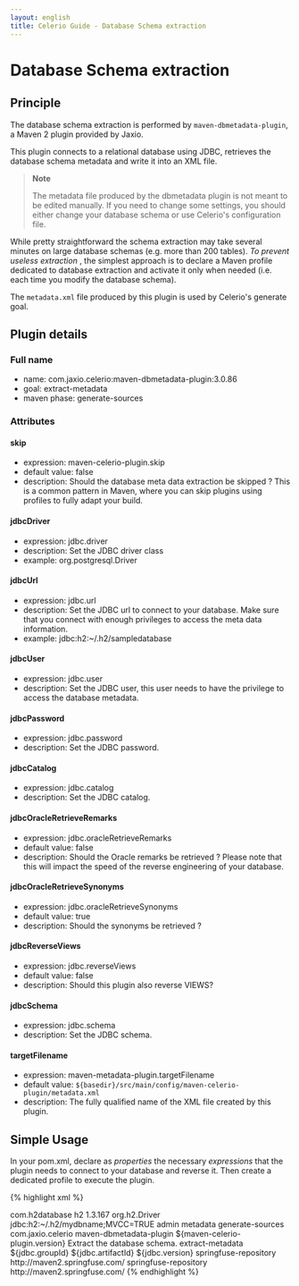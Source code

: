```yaml
---
layout: english
title: Celerio Guide - Database Schema extraction
---
```


Database Schema extraction
==========================

Principle
---------

The database schema extraction is performed by
`maven-dbmetadata-plugin`, a Maven 2 plugin provided by Jaxio.

This plugin connects to a relational database using JDBC, retrieves 
the database schema metadata and write it into an XML file.

> **Note**
>
> The metadata file produced by the dbmetadata plugin is not meant to be edited
> manually. If you need to change some settings, you should either
> change your database schema or use Celerio's configuration file.

While pretty straightforward the schema extraction may take several minutes on large
database schemas (e.g. more than 200 tables). *To prevent useless
extraction* , the simplest approach is to declare a Maven profile
dedicated to database extraction and activate it only when needed (i.e. each time you modify the database schema).

The `metadata.xml` file produced by this plugin is used by Celerio's generate goal.

Plugin details
--------------

### Full name

* name: com.jaxio.celerio:maven-dbmetadata-plugin:3.0.86
* goal: extract-metadata
* maven phase: generate-sources

### Attributes

#### skip
* expression: maven-celerio-plugin.skip
* default value: false
* description: Should the database meta data extraction be skipped ? 
This is a common pattern in Maven, where you can skip plugins using profiles to fully adapt your build.

#### jdbcDriver
* expression: jdbc.driver
* description: Set the JDBC driver class
* example: org.postgresql.Driver

#### jdbcUrl
* expression: jdbc.url
* description: Set the JDBC url to connect to your database. Make sure that you connect with enough privileges to access the meta data information.
* example: jdbc:h2:~/.h2/sampledatabase

#### jdbcUser
* expression: jdbc.user
* description: Set the JDBC user, this user needs to have the privilege to access the database metadata.

#### jdbcPassword 
* expression: jdbc.password
* description: Set the JDBC password.

#### jdbcCatalog
* expression: jdbc.catalog
* description: Set the JDBC catalog.

#### jdbcOracleRetrieveRemarks 
* expression: jdbc.oracleRetrieveRemarks
* default value: false
* description: Should the Oracle remarks be retrieved ? Please note that this will impact the speed of the reverse engineering of your database.

#### jdbcOracleRetrieveSynonyms 
* expression: jdbc.oracleRetrieveSynonyms
* default value: true
* description: Should the synonyms be retrieved ?

#### jdbcReverseViews
* expression: jdbc.reverseViews 
* default value: false
* description: Should this plugin also reverse VIEWS?

#### jdbcSchema 
* expression: jdbc.schema
* description: Set the JDBC schema.

#### targetFilename 
* expression: maven-metadata-plugin.targetFilename 
* default value: `${basedir}/src/main/config/maven-celerio-plugin/metadata.xml`
* description: The fully qualified name of the XML file created by this plugin.

Simple Usage
------------

In your pom.xml, declare as *properties* the necessary *expressions* that the plugin needs to connect to your database and reverse it.
Then create a dedicated profile to execute the plugin.

{% highlight xml %}

<properties>
	<jdbc.groupId>com.h2database</jdbc.groupId>
	<jdbc.artifactId>h2</jdbc.artifactId>
	<jdbc.version>1.3.167</jdbc.version>
	<jdbc.driver>org.h2.Driver</jdbc.driver>
	<jdbc.url>jdbc:h2:~/.h2/mydbname;MVCC=TRUE</jdbc.url>
	<jdbc.user>admin</jdbc.user>
	<jdbc.password></jdbc.password>
</properties>

<!-- skip -->
	
<profile>
	<!-- ~~~~~~~~~~~~~~~~~~~~~~~~~~~~~ -->
	<!-- Extract the database metadata -->
	<!-- ~~~~~~~~~~~~~~~~~~~~~~~~~~~~~ -->
	<id>metadata</id>
	<build>
		<defaultGoal>generate-sources</defaultGoal>
		<plugins>
			<plugin>
				<groupId>com.jaxio.celerio</groupId>
				<artifactId>maven-dbmetadata-plugin</artifactId>
				<version>${maven-celerio-plugin.version}</version>
				<executions>
					<execution>
						<id>Extract the database schema.</id>
						<goals>
							<goal>extract-metadata</goal>
						</goals>
					</execution>
				</executions>
				<dependencies>
					<dependency>
						<groupId>${jdbc.groupId}</groupId>
						<artifactId>${jdbc.artifactId}</artifactId>
						<version>${jdbc.version}</version>
					</dependency>
				</dependencies>
			</plugin>
		</plugins>
	</build>
	<repositories>
		<repository>
			<id>springfuse-repository</id>
			<url>http://maven2.springfuse.com/</url>
		</repository>
	</repositories>
	<pluginRepositories>
		<pluginRepository>
			<id>springfuse-repository</id>
			<url>http://maven2.springfuse.com/</url>
		</pluginRepository>
	</pluginRepositories>
</profile>
{% endhighlight %}
		